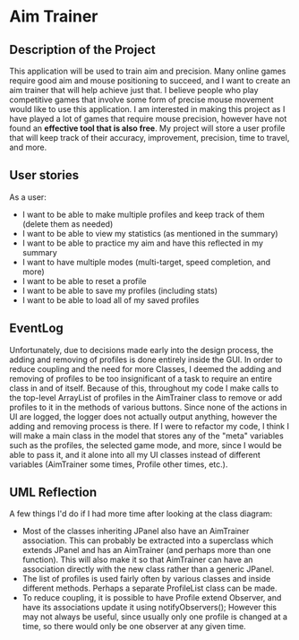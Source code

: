 # Aim Trainer

## Description of the Project
This application will be used to train aim and precision. Many online games require good aim and mouse positioning to succeed, and I want to create an aim trainer that will help achieve just that. I believe people who play competitive games that involve some form of precise mouse movement would like to use this application. I am interested in making this project as I have played a lot of games that require mouse precision, however have not found an **effective tool that is also free**. My project will store a user profile that will keep track of their accuracy, improvement, precision, time to travel, and more.


## User stories
As a user:
- I want to be able to make multiple profiles and keep track of them (delete them as needed)
- I want to be able to view my statistics (as mentioned in the summary)
- I want to be able to practice my aim and have this reflected in my summary
- I want to have multiple modes (multi-target, speed completion, and more)
- I want to be able to reset a profile
- I want to be able to save my profiles (including stats)
- I want to be able to load all of my saved profiles

## EventLog
Unfortunately, due to decisions made early into the design process, the adding and removing of profiles is done entirely inside the GUI.
In order to reduce coupling and the need for more Classes, I deemed the adding and removing of profiles to be too insignificant of a task to require an entire class in and of itself.
Because of this, throughout my code I make calls to the top-level ArrayList of profiles in the AimTrainer class to remove or add profiles to it in the methods of various buttons.
Since none of the actions in UI are logged, the logger does not actually output anything, however the adding and removing process is there.
If I were to refactor my code, I think I will make a main class in the model that stores any of the "meta" variables such as the profiles, the selected game mode, and more, since I would be able to pass it, and it alone into all my UI classes instead of different variables (AimTrainer some times, Profile other times, etc.).

## UML Reflection
A few things I'd do if I had more time after looking at the class diagram:
 - Most of the classes inheriting JPanel also have an AimTrainer association. This can probably be extracted into a superclass which extends JPanel and has an AimTrainer (and perhaps more than one function). This will also make it so that AimTrainer can have an association directly with the new class rather than a generic JPanel.
 - The list of profiles is used fairly often by various classes and inside different methods. Perhaps a separate ProfileList class can be made.
 - To reduce coupling, it is possible to have Profile extend Observer, and have its associations update it using notifyObservers(); However this may not always be useful, since usually only one profile is changed at a time, so there would only be one observer at any given time.